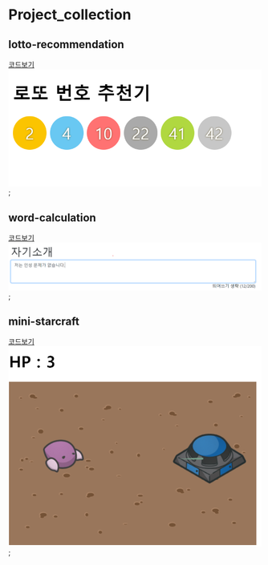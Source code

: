 # Project_collection
## lotto-recommendation
[코드보기](recommentation-lotto)
![img](result-img/lotto.png);
## word-calculation
[코드보기](jasoseol-cal)
![img](result-img/word-cal.png);
## mini-starcraft
[코드보기](ministarcraft)
![img](result-img/star.png);
